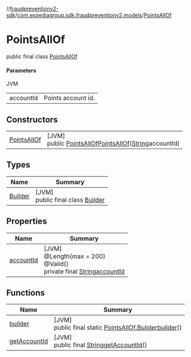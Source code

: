 //[fraudpreventionv2-sdk](../../../index.md)/[com.expediagroup.sdk.fraudpreventionv2.models](../index.md)/[PointsAllOf](index.md)

# PointsAllOf

public final class [PointsAllOf](index.md)

#### Parameters

JVM

| | |
|---|---|
| accountId | Points account id. |

## Constructors

| | |
|---|---|
| [PointsAllOf](-points-all-of.md) | [JVM]<br>public [PointsAllOf](index.md)[PointsAllOf](-points-all-of.md)([String](https://docs.oracle.com/javase/8/docs/api/java/lang/String.html)accountId) |

## Types

| Name | Summary |
|---|---|
| [Builder](-builder/index.md) | [JVM]<br>public final class [Builder](-builder/index.md) |

## Properties

| Name | Summary |
|---|---|
| [accountId](index.md#-1862245428%2FProperties%2F-173342751) | [JVM]<br>@Length(max = 200)<br>@Valid()<br>private final [String](https://docs.oracle.com/javase/8/docs/api/java/lang/String.html)[accountId](index.md#-1862245428%2FProperties%2F-173342751) |

## Functions

| Name | Summary |
|---|---|
| [builder](builder.md) | [JVM]<br>public final static [PointsAllOf.Builder](-builder/index.md)[builder](builder.md)() |
| [getAccountId](get-account-id.md) | [JVM]<br>public final [String](https://docs.oracle.com/javase/8/docs/api/java/lang/String.html)[getAccountId](get-account-id.md)() |
